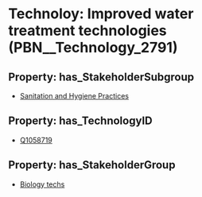 # Technoloy: __Improved water treatment technologies__ (PBN__Technology_2791)

## Property: has_StakeholderSubgroup

* [Sanitation and Hygiene Practices](PBN__TechSubgroup_129)

## Property: has_TechnologyID

* [Q1058719](Q1058719)

## Property: has_StakeholderGroup

* [Biology techs](PBN__TechGroup_15)

